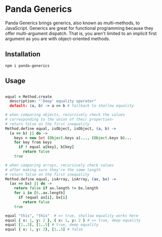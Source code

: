 # Panda Generics

Panda Generics brings generics, also known as multi-methods, to JavaScript. Generics are great for functional programming because they offer multi-argument dispatch. That is, you aren't limited to an implicit first argument as you are with object-oriented methods.

## Installation

`npm i panda-generics`

## Usage

```coffee

equal = Method.create
  description: "'Deep' equality operator"
  default: (a, b) -> a == b # fallback to shallow equality

# when comparing objects, recursively check the values
# corresponding to the union of their properties—
# return false on the first inequality
Method.define equal, isObject, isObject, (a, b) ->
  (a == b) || do ->
    keys = new Set (Object.keys a)..., (Object.keys b)...
    for key from keys
      if ! equal a[key], b[key]
        return false
    true

# when comparing arrays, recursively check values
# after making sure they're the same length
# return false on the first inequality
Method.define equal, isArray, isArray, (ax, bx) ->
  (ax == bx) || do ->
    return false if ax.length != bx.length
    for i in [0..ax.length]
      if !equal ax[i], bx[i]
        return false
    true

equal "this", "this"  # => true, shallow equality works here
equal { x: 1, y: 2 }, { x: 1, y: 2 } # => true, deep equality
equal [1..5], [1..5] # true, deep equality
equal { x: 1, y: 2}, [1..5] # false
```
